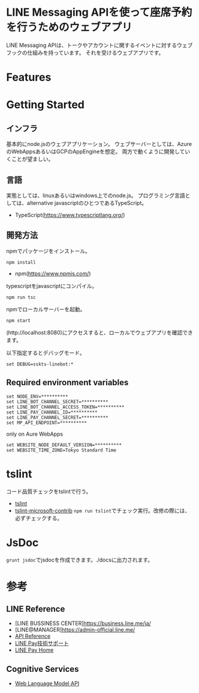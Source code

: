 # LINE Messaging APIを使って座席予約を行うためのウェブアプリ

LINE Messaging APIは、トークやアカウントに関するイベントに対するウェブフックの仕組みを持っています。
それを受けるウェブアプリです。


# Features

# Getting Started

## インフラ
基本的にnode.jsのウェブアプリケーション。
ウェブサーバーとしては、AzureのWebAppsあるいはGCPのAppEngineを想定。
両方で動くように開発していくことが望ましい。

## 言語
実態としては、linuxあるいはwindows上でのnode.js。
プログラミング言語としては、alternative javascriptのひとつであるTypeScript。

* TypeScript(https://www.typescriptlang.org/)

## 開発方法
npmでパッケージをインストール。
```shell
npm install
```
* npm(https://www.npmjs.com/)

typescriptをjavascriptにコンパイル。
```shell
npm run tsc
```

npmでローカルサーバーを起動。
```shell
npm start
```
(http://localhost:8080)にアクセスすると、ローカルでウェブアプリを確認できます。

以下指定するとデバッグモード。
```shell
set DEBUG=sskts-linebot:*
```

## Required environment variables
```shell
set NODE_ENV=**********
set LINE_BOT_CHANNEL_SECRET=**********
set LINE_BOT_CHANNEL_ACCESS_TOKEN=**********
set LINE_PAY_CHANNEL_ID=**********
set LINE_PAY_CHANNEL_SECRET=**********
set MP_API_ENDPOINT=**********
```
only on Aure WebApps
```shell
set WEBSITE_NODE_DEFAULT_VERSION=**********
set WEBSITE_TIME_ZONE=Tokyo Standard Time
```


# tslint

コード品質チェックをtslintで行う。
* [tslint](https://github.com/palantir/tslint)
* [tslint-microsoft-contrib](https://github.com/Microsoft/tslint-microsoft-contrib)
`npm run tslint`でチェック実行。改修の際には、必ずチェックする。


# JsDoc

`grunt jsdoc`でjsdocを作成できます。./docsに出力されます。


# 参考

## LINE Reference

* [LINE BUSSINESS CENTER]https://business.line.me/ja/
* [LINE@MANAGER]https://admin-official.line.me/
* [API Reference](https://devdocs.line.me/ja/)
* [LINE Pay技術サポート](https://pay.line.me/jp/developers/documentation/download/tech?locale=ja_JP)
* [LINE Pay Home](https://pay.line.me/jp/)


## Cognitive Services

* [Web Language Model API](https://westus.dev.cognitive.microsoft.com/docs/services/55de9ca4e597ed1fd4e2f104/operations/55de9ca4e597ed19b0de8a51)
